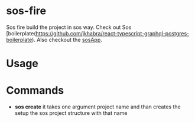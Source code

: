 sos-fire
===

Sos fire build the project in sos way. Check out Sos [boilerplate(https://github.com/jkhabra/react-typescript-graphql-postgres-boilerplate). Also checkout the [sosApp](https://github.com/sosinc/sos-app).

<!-- toc -->
# Usage
<!-- usage -->
# Commands
- **sos create** it takes one argument project name and than creates the setup the sos project structure with that name
<!-- commands -->

